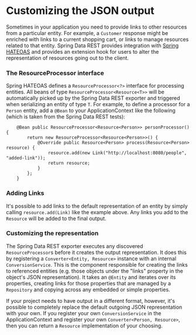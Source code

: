 # Customizing the JSON output

Sometimes in your application you need to provide links to other resources from a particular entity. For example, a
`Customer` response might be enriched with links to a current shopping cart, or links to manage resources related to
that entity. Spring Data REST provides integration with [Spring HATEOAS](https://github.com/SpringSource/spring-hateoas)
and provides an extension hook for users to alter the representation of resources going out to the client.

### The ResourceProcessor interface

Spring HATEOAS defines a `ResourceProcessor<?>` interface for processing entities. All beans of type
`ResourceProcessor<Resource<T>>` will be automatically picked up by the Spring Data REST exporter and triggered when
serializing an entity of type `T`. For example, to define a processor for a `Person` entity, add a `@Bean` to your
ApplicationContext like the following (which is taken from the Spring Data REST tests):

		@Bean public ResourceProcessor<Resource<Person>> personProcessor() {
			return new ResourceProcessor<Resource<Person>>() {
				@Override public Resource<Person> process(Resource<Person> resource) {
					resource.add(new Link("http://localhost:8080/people", "added-link"));
					return resource;
				}
			};
		}


### Adding Links

It's possible to add links to the default representation of an entity by simply calling `resource.add(Link)` like the
example above. Any links you add to the `Resource` will be added to the final output.

### Customizing the representation

The Spring Data REST exporter executes any discovered `ResourceProcessor`s before it creates the output representation.
It does this by registering a `Converter<Entity, Resource>` instance with an internal `ConversionService`. This is the
component responsible for creating the links to referenced entities (e.g. those objects under the "links" property in
the object's JSON representation). It takes an `@Entity` and iterates over its properties, creating links for those
properties that are managed by a `Repository` and copying across any embedded or simple properties.

If your project needs to have output in a different format, however, it's possible to completely replace the default
outgoing JSON representation with your own. If you register your own `ConversionService` in the ApplicationContext and
register your own `Converter<Person, Resource>`, then you can return a `Resource` implementation of your choosing.
